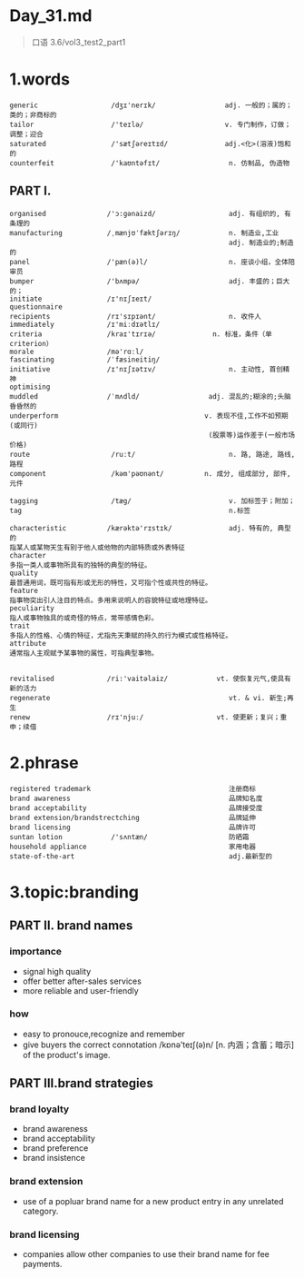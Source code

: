 # Day_31.md
> 口语 3.6/vol3_test2_part1

# 1.words
    generic                  /dʒɪ'nerɪk/                 adj. 一般的；属的；类的；非商标的
    tailor                   /'teɪlə/                    v. 专门制作，订做；调整；迎合
    saturated                /'sætʃəreɪtɪd/              adj.<化>(溶液)饱和的
    counterfeit              /'kaʊntəfɪt/                 n. 仿制品, 伪造物

## PART I.
    organised               /'ɔ:gənaizd/                  adj. 有组织的, 有条理的
    manufacturing           /ˌmænjʊˈfæktʃərɪŋ/            n. 制造业,工业
                                                          adj. 制造业的;制造的
    panel                   /'pæn(ə)l/                    n. 座谈小组，全体陪审员
    bumper                  /'bʌmpə/                      adj. 丰盛的；巨大的；
    initiate                /ɪ'nɪʃɪeɪt/                  
    questionnaire
    recipients              /rɪ'sɪpɪənt/                  n. 收件人
    immediately             /ɪ'miːdɪətlɪ/
    criteria                /kraɪ'tɪrɪə/              n. 标准，条件（单criterion）
    morale                  /mə'rɑːl/
    fascinating             /ˈfæsineitiŋ/
    initiative              /ɪ'nɪʃɪətɪv/                  n. 主动性, 首创精神
    optimising
    muddled                 /ˈmʌdld/                 adj. 混乱的;糊涂的;头脑昏昏然的
    underperform                                    v. 表现不佳,工作不如预期(或同行)
                                                     (股票等)运作差于(一般市场价格)
    route                    /ruːt/                       n. 路, 路途, 路线, 路程
    component                /kəm'pəʊnənt/          n. 成分, 组成部分, 部件, 元件

    tagging                  /tæg/                        v. 加标签于；附加；
    tag                                                   n.标签

    characteristic          /kærəktə'rɪstɪk/              adj. 特有的, 典型的
    指某人或某物天生有别于他人或他物的内部特质或外表特征
    character
    多指一类人或事物所具有的独特的典型的特征。
    quality
    最普通用词，既可指有形或无形的特性，又可指个性或共性的特征。
    feature
    指事物突出引人注目的特点。多用来说明人的容貌特征或地理特征。
    peculiarity
    指人或事物独具的或奇怪的特点，常带感情色彩。
    trait
    多指人的性格、心情的特征，尤指先天秉赋的持久的行为模式或性格特征。
    attribute
    通常指人主观赋予某事物的属性，可指典型事物。


    revitalised             /ri:'vaitəlaiz/            vt. 使恢复元气,使具有新的活力
    regenerate                                            vt. & vi. 新生;再生
    renew                   /rɪ'njuː/                  vt. 使更新；复兴；重申；续借

# 2.phrase
    registered trademark                                  注册商标
    brand awareness                                       品牌知名度
    brand acceptability                                   品牌接受度
    brand extension/brandstrectching                      品牌延伸
    brand licensing                                       品牌许可
    suntan lotion            /'sʌntæn/                    防晒霜
    household appliance                                   家用电器
    state-of-the-art                                      adj.最新型的

# 3.topic:branding
## PART II. brand names
### importance
- signal high quality
- offer better after-sales services
- more reliable and user-friendly

### how
- easy to pronouce,recognize and remember
- give buyers the correct connotation /kɒnə'teɪʃ(ə)n/ [n. 内涵；含蓄；暗示]
of the product's image.

## PART III.brand strategies
### brand loyalty
- brand awareness
- brand acceptability
- brand preference
- brand insistence
 
### brand extension
- use of a popluar brand name for a new product entry in any unrelated category.

### brand licensing
- companies allow other companies to use their brand name for fee payments.













